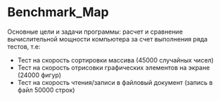 # Benchmark_Map

Основные цели и задачи программы: расчет и сравнение вычислительной мощности компьютера за счет выполнения ряда тестов, т.е:
- Тест на скорость сортировки массива (45000 случайных чисел)
- Тест на скорость отрисовки графических элементов на экране (24000 фигур)
- Тест на скорость чтения/записи в файловый документ (запись в файл 50000 строк)
